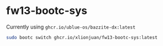 # fw13-bootc-sys

Currently using `ghcr.io/ublue-os/bazzite-dx:latest`

```bash
sudo bootc switch ghcr.io/xlionjuan/fw13-bootc-sys:latest
```
